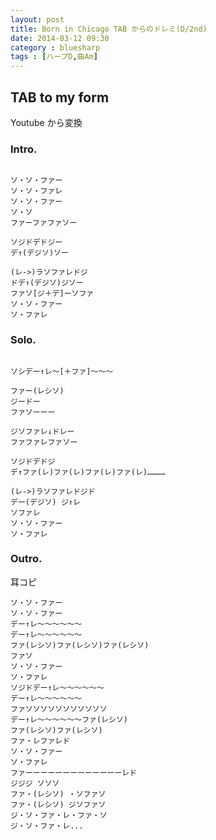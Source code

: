 ```yaml
---
layout: post
title: Born in Chicago TAB からのドレミ(D/2nd)
date: 2014-03-12 09:30
category : bluesharp
tags : [ハープD,曲Am]
---
```


## TAB to my form

Youtube から変換

### Intro.

~~~

ソ・ソ・ファー
ソ・ソ・ファレ
ソ・ソ・ファー
ソ・ソ
ファーファファソー

ソジドデドジー
デ↑(デジソ)ソー

(レ->)ラソファレドジ
ドデ↑(デジソ)ジソー
ファソ[ジ＋デ]ーソファ
ソ・ソ・ファー
ソ・ファレ

~~~

### Solo.

~~~

ソシデー↑レ〜[＋ファ]〜〜〜

ファー(レシソ)
ジードー
ファソーーー

ジソファレ↓ドレー
ファファレファソー

ソジドデドジ
デ↑ファ(レ)ファ(レ)ファ(レ)ファ(レ)…………

(レ->)ラソファレドジド
デー(デジソ) ジ↑レ
ソファレ
ソ・ソ・ファー
ソ・ファレ

~~~

### Outro.

耳コピ

~~~
ソ・ソ・ファー
ソ・ソ・ファー
デー↑レ〜〜〜〜〜〜
デー↑レ〜〜〜〜〜〜
ファ(レシソ)ファ(レシソ)ファ(レシソ)
ファソ
ソ・ソ・ファー
ソ・ファレ
ソジドデー↑レ〜〜〜〜〜〜
デー↑レ〜〜〜〜〜〜
ファソソソソソソソソソソソ
デー↑レ〜〜〜〜〜〜ファ(レシソ)
ファ(レシソ)ファ(レシソ)
ファ・レファレド
ソ・ソ・ファー
ソ・ファレ
ファーーーーーーーーーーーーーレド
ジジジ ソソソ
ファ・(レシソ) ・ソファソ
ファ・(レシソ) ジソファソ
ジ・ソ・ファ・レ・ファ・ソ
ジ・ソ・ファ・レ...

~~~

